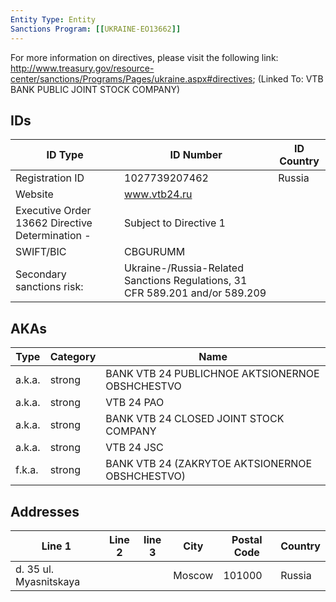 ```yaml
---
Entity Type: Entity
Sanctions Program: [[UKRAINE-EO13662]]
---
```

For more information on directives, please visit the following link: http://www.treasury.gov/resource-center/sanctions/Programs/Pages/ukraine.aspx#directives; (Linked To: VTB BANK PUBLIC JOINT STOCK COMPANY)

## IDs
| ID Type | ID Number | ID Country |
|---------|-----------|------------|
| Registration ID | 1027739207462 | Russia |
| Website | www.vtb24.ru |  |
| Executive Order 13662 Directive Determination - | Subject to Directive 1 |  |
| SWIFT/BIC | CBGURUMM |  |
| Secondary sanctions risk: | Ukraine-/Russia-Related Sanctions Regulations, 31 CFR 589.201 and/or 589.209 |  |


## AKAs
| Type | Category | Name      | 
|------|----------|-----------|
| a.k.a. | strong | BANK VTB 24 PUBLICHNOE AKTSIONERNOE OBSHCHESTVO |
| a.k.a. | strong | VTB 24 PAO |
| a.k.a. | strong | BANK VTB 24 CLOSED JOINT STOCK COMPANY |
| a.k.a. | strong | VTB 24 JSC |
| f.k.a. | strong | BANK VTB 24 (ZAKRYTOE AKTSIONERNOE OBSHCHESTVO) |


## Addresses
| Line 1 | Line 2 | line 3 | City | Postal Code| Country | 
|--------|--------|--------|------|------------|---------|
| d. 35 ul. Myasnitskaya |  |  | Moscow | 101000 | Russia |

